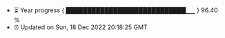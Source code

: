 - ⏳ Year progress { ████████████████████████████▁▁ } 96.40 %
- ⏰ Updated on Sun, 18 Dec 2022 20:18:25 GMT


